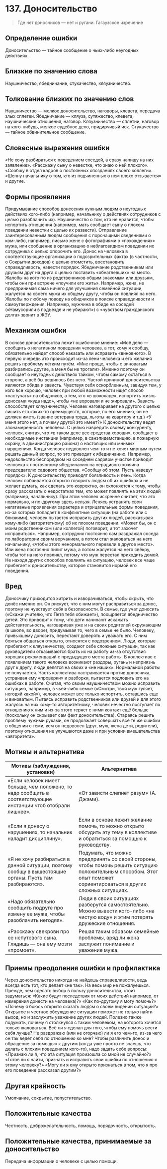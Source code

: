 # 137. Доносительство
> Где нет доносчиков — нет и ругани.
Гагаузское изречение

## Определение ошибки
Доносительство — тайное сообщение о чьих-либо неугодных действиях.

## Близкие по значению слова
Наушничество, ябедничание, стукачество, кляузничество.

## Толкование близких по значению слов
Наушничество — мелкое доносительство, наговоры, клевета, передача злых сплетен.
Ябедничание — кляуза, сутяжество, клевета, наушнические отношения, наговор.
Кляузничество — сплетни, наговор на кого-нибудь, мелкое судебное дело, придирчивый иск.
Стукачество — тайное обвинительное сообщение.

## Словесные выражения ошибки
«Не хочу разбираться с поведением соседей, а сразу напишу на них заявление».
«Расскажу сыну о невестке, что знаю о ней плохого».
«Сообщу в отдел кадров о постоянных опозданиях своего коллеги».
«Шепну начальнику о том, кто из подчиненных о нем плохо отзывается» и другие.

## Формы проявления
Придумывание способов донесения нужным людям о неугодных действиях кого-либо (например, начальнику о действиях сотрудников с целью разоблачить их).
Наушничество о том, кто не нравится, чтобы испортить отношения (например, мать сообщает сыну о плохом поведении невестки с целью их развести).
Отправление заинтересованным людям сообщения с порочащими сведениями о ком-либо, например, письмо жене с фотографиями о «похождениях» мужа, или сообщение в организацию о неблаговидном поведении их сотрудника с целью опорочить его.
Донос на человека в соответствующие организации о подозрительных фактах (в частности, о
Сокрытии доходов) с целью отомстить, восстановить справедливость, навести порядок.
Ябедничание родственникам или друзьям друг на друга с целью поставить «обнаглевших» на место.
Жалобы на кого-то из родственников общим знакомым или друзьям, чтобы они при встрече «поучили его жить». Например, жена, не предпринимая сама ничего для улучшения семейной ситуации, жалуется на своего мужа их общему другу, чтобы он повлиял на него.
Жалобы по любому поводу на обидчиков в поиске справедливости и самоутверждения. Например, мужчина в обиде на соседей («Намусорили в подъезде и не убирают») с «чувством гражданского долга» звонит в ЖЭУ.

## Механизм ошибки
В основе доносительства лежит ошибочное мнение: «Моё дело — сообщить о негативном поведении человека, а тот, кому я сообщу, обязательно найдет способ наказать или исправить «виновного». В первую очередь это происходит из-за лени человека и его желания решить проблему лёгким путём. «Мне проще, чтобы с виноватым разбирались другие, а меня бы не трогали». Именно поэтому он сообщает о неугодных действиях тайком, чтобы самому остаться в стороне, а всё бы решилось без него.
Частой причиной доносительства являются обида и зависть. Чувствуя себя оскорбленным, завидуя тем, у кого все хорошо, человек при любой возможности ищет способ «настучать» на обидчиков, а тем, кто «в шоколаде», испортить жизнь доносами «куда надо», чтобы «не воровали и не жировали». Зависть способствует кляузничеству. Человек наговаривает на другого с целью лишить его каких-то преимуществ, которые, по его мнению, он не должен иметь (звание ветерана труда, льготы на квартиру и т.д.) «У меня этого нет, а почему другой это имеет?»
К доносительству ведет злонамеренность человека. С целью навредить своему конкуренту, человек, считая, что «в таком деле все средства хороши», сообщает в необходимые инстанции (например, в санэпидемстанцию, в пожарную охрану, в администрацию района) о настоящих или мнимых нарушениях.
Когда человек недоволен чем-то и не хочет мирным путем решать данный вопрос, то это приводит к ябедничанию. Например, недовольство беспорядком на соседнем садовом участке приводит человека к постоянному ябедничанию на нерадивого хозяина председателю садового общества. «Сообщу об этом. Пусть наведут порядок».
К доносительству приводят боязливость и лень. Когда человек побаивается открыто говорить людям об их ошибках и не желает думать, как сделать это корректно, он склоняется к тому, чтобы сразу рассказать о недостатках тем, кто может повлиять на этих людей (например, начальнику). При этом человек искренне считает, что это нормально, и по-другому здесь нельзя.
Ленясь устранять свои негативные проявления характера и отрицательные формы поведения, из-за которых попадает в конфликтные ситуации (на работе или с близкими), человек пытается исправить других людей, рассказывая кому-либо (авторитетному) об их плохом поведении. «Может бы, он с моим родственником (или коллегой) поговорит, и тот захочет исправиться». Например, сотрудник постоянно сам раздражал соседа по лаборатории своим ворчанием, а потом стал жаловаться на него начальнику, «чтобы этого ненормального перевели в другое место». Или жена постоянно пилит мужа, а потом жалуется на него свёкру, чтобы тот на него повлиял, потому что муж перестал приходить домой.
Не находя других способов повлиять на ситуацию, человек все чаще прибегает к доносительству, которое становится нормой его поведения.

## Вред
Доносчику приходится хитрить и изворачиваться, чтобы скрыть, что донёс именно он. Он рискует, что с ним могут расправиться за донос, поэтому не чувствует себя в безопасности.
В семье, где учат доносить («Скажи учителю, что Петя тебя обижает»), поощряется ябедничество детей. Это приводит к тому, что дети начинают искажать действительность, наговаривая уже и на своих родителей окружающим (в школе, во дворе), придумывая то, чего в семье не было.
Человеку, привыкшему доносить, перестают доверять и уважать его. С ним бояться общаться открыто, относятся с подозрением.
Люди, которые прибегают к кляузничеству, создают себе сложные ситуации, так как руководители отказываются брать их на работу из-за отсутствия хороших рекомендаций с предыдущего места работы.
В коллективе с появлением такого человека возникают раздоры, ругань и неприязнь друг к другу, люди делятся на своих и «не наших». Нормальной работы не получается. Часть коллектива настраивается против доносчика, устраивая ему «проверки» и разборки, пытается подловить его на ошибках в работе.
Считая, что своим наушничеством можно исправить ситуацию, например, в чьей-либо семье («Смотри, твой муж гуляет, негодяй какой»), человек может все только испортить, оставшись еще и виноватым.
Пытаясь исправить родственников или друзей и для этого жалуясь на них кому-то авторитетному, человек нечестно поступает по отношению к ним и из-за этого теряет с ними контакт ещё больше (поскольку он скрывает сам факт доносительства). Стараясь решить проблему чужими руками, он продолжает совершать всё те же ошибки в общении с теми, кем он недоволен (друг, муж, жена дети, родители), поэтому отношения не улучшаются даже и при условии вмешательства «авторитета».

## Мотивы и альтернатива
Мотивы (заблуждения, установки) | Альтернатива
---|---
«Если человек имеет больше, чем положено, то надо сообщить в соответствующие инстанции чтоб отобрали лишнее».	| «От зависти слепнет разум» (А. Джами).
«Если я донесу о нарушениях, то начальник наладит дисциплину».	|Если в основе лежит желание помочь, то можно открыто обсудить эту тему в коллективе и обратиться за помощью к руководству.
«Я не хочу разбираться в данной ситуации, поэтому сообщу в вышестоящие органы. Пусть там разбираются».	|Подумать, что можно предпринять со своей стороны, чтобы помочь решить ситуацию положительным способом. Этот опыт поможет сориентироваться в других сложных ситуациях.
«Надо обязательно сообщить подруге про измену ее мужа, чтобы разоблачить негодяя».	|Люди в своих ситуациях разберутся самостоятельно. Можно вывести кого-либо «на чистую воду» и этим потерять дружеские отношения.
«Расскажу свекрови про ее непутевого сына. Глядишь — она ему мозги «промоет».	|Решая таким образом семейные проблемы, вряд ли жена заслужит понимание и уважение мужа.

## Приемы преодоления ошибки и профилактика
Через доносительство никогда не найдешь справедливости, ведь всегда есть тот, кто делает «не так». На весь мир не пожалуешься.
Прежде, чем сделать выбор в пользу доносительства, стоит задуматься:
«Какие будут последствия от моих действий например, от намерения донести на человека)?»
«Как по-другому я могу помочь?»
«Почему я боюсь открыто сказать людям о своем видении ситуации?»
Открытое и честное обсуждение ситуации поможет не только найти выход, но и заслужить уважение других людей.
Полезно также подумать, почему я столкнулся с таким человеком, на которого хочется только жаловаться. Всё ли я сделал для того, чтобы ему помочь вести себя лучше? Не раздражаю (или не огорчаю) ли я его чем-то, из-за чего он так ведёт себя по отношению ко мне?
Чтобы различить донос и обращение за помощью к другим (когда уже просто не знаешь, что делать с плохим поведением кого-то), надо задать себе вопросы: «Признаю ли я, что эта ситуация произошла со мной не случайно?» «Готов ли я найти, признать и исправить свои ошибки по отношению к этому человеку?» «Могу ли я ему открыто признаться в том, что я про его поведение рассказал другим?»

## Другая крайность 
Умолчание, сокрытие, попустительство.

## Положительные качества 
Честность, доброжелательность, помощь, порядочность, открытость.

## Положительные качества, принимаемые за доносительство
Передача информации о человеке с целью помощи. 
